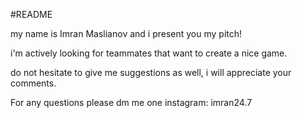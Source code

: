 #README

my name is Imran Maslianov and i present you my pitch!

i'm actively looking for teammates that want to create a nice game.

do not hesitate to give me suggestions as well, i will appreciate your comments.

For any questions please dm me one instagram: imran24.7
